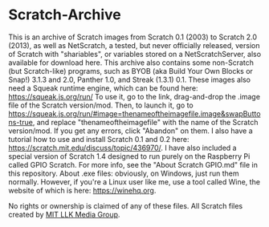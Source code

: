 # Scratch-Archive
This is an archive of Scratch images from Scratch 0.1 (2003) to Scratch 2.0 (2013), as well as NetScratch, a tested, but never officially released, version of Scratch with "shariables", or variables stored on a NetScratchServer, also available for download here. This archive also contains some non-Scratch (but Scratch-like) programs, such as BYOB (aka Build Your Own Blocks or Snap!) 3.1.3 and 2.0, Panther 1.0, and Streak (1.3.1) 0.1. These images also need a Squeak runtime engine, which can be found here: https://squeak.js.org/run/ To use it, go to the link, drag-and-drop the .image file of the Scratch version/mod. Then, to launch it, go to https://squeak.js.org/run/#image=thenameoftheimagefile.image&swapButtons-true, and replace "thenameoftheimagefile" with the name of the Scratch version/mod. If you get any errors, click "Abandon" on them. I also have a tutorial how to use and install Scratch 0.1 and 0.2 here: https://scratch.mit.edu/discuss/topic/436970/. I have also included a special version of Scratch 1.4 designed to run purely on the Raspberry Pi called GPIO Scratch. For more info, see the "About Scratch GPIO.md" file in this repository. About .exe files: obviously, on Windows, just run them normally. However, if you're a Linux user like me, use a tool called Wine, the website of which is here: https://winehq.org.

No rights or ownership is claimed of any of these files. All Scratch files created by [MIT LLK Media Group](https://llk.media.mit.edu/).
